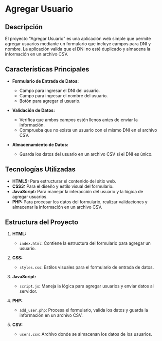 # Agregar Usuario

## Descripción

El proyecto "Agregar Usuario" es una aplicación web simple que permite agregar usuarios mediante un formulario que incluye campos para DNI y nombre. La aplicación valida que el DNI no esté duplicado y almacena la información en un archivo CSV.

## Características Principales

- **Formulario de Entrada de Datos:**
  - Campo para ingresar el DNI del usuario.
  - Campo para ingresar el nombre del usuario.
  - Botón para agregar el usuario.

- **Validación de Datos:**
  - Verifica que ambos campos estén llenos antes de enviar la información.
  - Comprueba que no exista un usuario con el mismo DNI en el archivo CSV.

- **Almacenamiento de Datos:**
  - Guarda los datos del usuario en un archivo CSV si el DNI es único.

## Tecnologías Utilizadas

- **HTML5:** Para estructurar el contenido del sitio web.
- **CSS3:** Para el diseño y estilo visual del formulario.
- **JavaScript:** Para manejar la interacción del usuario y la lógica de agregar usuarios.
- **PHP:** Para procesar los datos del formulario, realizar validaciones y almacenar la información en un archivo CSV.

## Estructura del Proyecto

1. **HTML:**
   - `index.html`: Contiene la estructura del formulario para agregar un usuario.

2. **CSS:**
   - `styles.css`: Estilos visuales para el formulario de entrada de datos.

3. **JavaScript:**
   - `script.js`: Maneja la lógica para agregar usuarios y enviar datos al servidor.

4. **PHP:**
   - `add_user.php`: Procesa el formulario, valida los datos y guarda la información en un archivo CSV.

5. **CSV:**
   - `users.csv`: Archivo donde se almacenan los datos de los usuarios.

